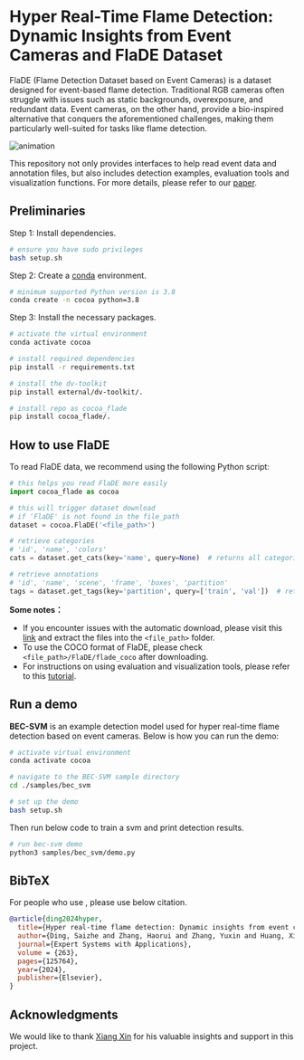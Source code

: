 # Hyper Real-Time Flame Detection: Dynamic Insights from Event Cameras and FlaDE Dataset

FlaDE (Flame Detection Dataset based on Event Cameras) is a dataset designed for
 event-based flame detection. Traditional RGB cameras often struggle with issues 
 such as static backgrounds, overexposure, and redundant data. Event cameras, on 
 the other hand, provide a bio-inspired alternative that conquers the aforementioned
 challenges, making them particularly well-suited for tasks like flame detection.

<span id="animation"></span>
![animation](https://raw.githubusercontent.com/KugaMaxx/cocoa-flade/master/assets/images/demonstration.gif "animation")

This repository not only provides interfaces to help read event data and annotation
 files, but also includes detection examples, evaluation tools and visualization 
 functions. For more details, please refer to our [paper](https://scholar.google.com/citations?view_op=view_citation&hl=en&user=wSfBvMQAAAAJ&citation_for_view=wSfBvMQAAAAJ:UeHWp8X0CEIC).


## Preliminaries

Step 1: Install dependencies.

```bash
# ensure you have sudo privileges
bash setup.sh
```

Step 2: Create a [conda](https://docs.anaconda.com/miniconda/) environment.

```bash
# minimum supported Python version is 3.8
conda create -n cocoa python=3.8
```

Step 3: Install the necessary packages.

```bash
# activate the virtual environment
conda activate cocoa

# install required dependencies
pip install -r requirements.txt

# install the dv-toolkit
pip install external/dv-toolkit/.

# install repo as cocoa_flade
pip install cocoa_flade/.
```


## How to use FlaDE

To read FlaDE data, we recommend using the following Python script:
 
```python
# this helps you read FlaDE more easily
import cocoa_flade as cocoa

# this will trigger dataset download 
# if 'FlaDE' is not found in the file_path
dataset = cocoa.FlaDE('<file_path>')

# retrieve categories
# 'id', 'name', 'colors'
cats = dataset.get_cats(key='name', query=None)  # returns all categories

# retrieve annotations
# 'id', 'name', 'scene', 'frame', 'boxes', 'partition' 
tags = dataset.get_tags(key='partition', query=['train', 'val'])  # returns 'train' and 'val'
```

**Some notes：**
- If you encounter issues with the automatic download, please visit this [link](https://drive.google.com/file/d/1rLWpY98RdBYUQ7XnbdBPqWrrBf-GTeQ5/view?usp=drive_link) and extract the files into the `<file_path>` folder.
- To use the COCO format of FlaDE, please check `<file_path>/FlaDE/flade_coco` after downloading.
- For instructions on using evaluation and visualization tools, please refer to this [tutorial](./cocoa_flade/README.md).


## Run a demo

**BEC-SVM** is an example detection model used for hyper real-time flame detection
 based on event cameras. Below is how you can run the demo:

```bash
# activate virtual environment
conda activate cocoa

# navigate to the BEC-SVM sample directory
cd ./samples/bec_svm

# set up the demo
bash setup.sh
```

Then run below code to train a svm and print detection results.

```bash
# run bec-svm demo
python3 samples/bec_svm/demo.py
```

## BibTeX

For people who use , please use below citation.

```bibtex
@article{ding2024hyper,
  title={Hyper real-time flame detection: Dynamic insights from event cameras and FlaDE dataset},
  author={Ding, Saizhe and Zhang, Haorui and Zhang, Yuxin and Huang, Xinyan and Song, Weiguo},
  journal={Expert Systems with Applications},
  volume = {263},
  pages={125764},
  year={2024},
  publisher={Elsevier},
}
```

## Acknowledgments

We would like to thank [Xiang Xin](xinxiangscholar@163.com) for his valuable insights and support in this project.
